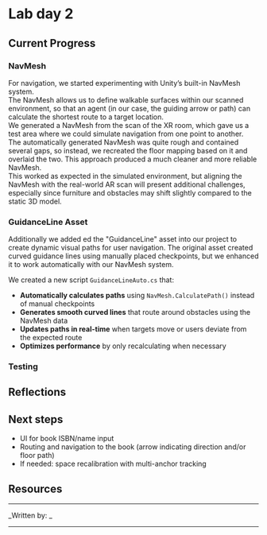 # Lab day 2

## Current Progress

### NavMesh

For navigation, we started experimenting with Unity’s built-in NavMesh system. <br>
The NavMesh allows us to define walkable surfaces within our scanned environment, so that an agent (in our case, the guiding arrow or path) can calculate the shortest route to a target location. <br>
We generated a NavMesh from the scan of the XR room, which gave us a test area where we could simulate navigation from one point to another. <br>
The automatically generated NavMesh was quite rough and contained several gaps, so instead, we recreated the floor mapping based on it and overlaid the two. This approach produced a much cleaner and more reliable NavMesh. <br>
This worked as expected in the simulated environment, but aligning the NavMesh with the real-world AR scan will present additional challenges, especially since furniture and obstacles may shift slightly compared to the static 3D model.

### GuidanceLine Asset

Additionally we added ed the "GuidanceLine" asset into our project to create dynamic visual paths for user navigation. The original asset created curved guidance lines using manually placed checkpoints, but we enhanced it to work automatically with our NavMesh system.

We created a new script `GuidanceLineAuto.cs` that:

- **Automatically calculates paths** using `NavMesh.CalculatePath()` instead of manual checkpoints
- **Generates smooth curved lines** that route around obstacles using the NavMesh data
- **Updates paths in real-time** when targets move or users deviate from the expected route
- **Optimizes performance** by only recalculating when necessary

### Testing

## Reflections

## Next steps

- UI for book ISBN/name input
- Routing and navigation to the book (arrow indicating direction and/or floor path)
- If needed: space recalibration with multi-anchor tracking

## Resources

---

_Written by: _

---
